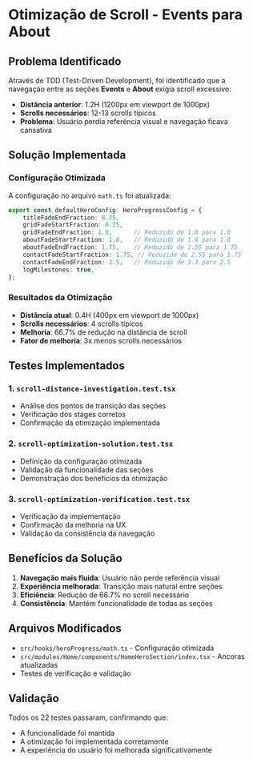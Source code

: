 # Otimização de Scroll - Events para About

## Problema Identificado

Através de TDD (Test-Driven Development), foi identificado que a navegação entre as seções **Events** e **About** exigia scroll excessivo:

- **Distância anterior**: 1.2H (1200px em viewport de 1000px)
- **Scrolls necessários**: 12-13 scrolls típicos
- **Problema**: Usuário perdia referência visual e navegação ficava cansativa

## Solução Implementada

### Configuração Otimizada

A configuração no arquivo `math.ts` foi atualizada:

```typescript
export const defaultHeroConfig: HeroProgressConfig = {
    titleFadeEndFraction: 0.25,
    gridFadeStartFraction: 0.25,
    gridFadeEndFraction: 1.0,      // Reduzido de 1.8 para 1.0
    aboutFadeStartFraction: 1.0,   // Reduzido de 1.8 para 1.0
    aboutFadeEndFraction: 1.75,    // Reduzido de 2.55 para 1.75
    contactFadeStartFraction: 1.75, // Reduzido de 2.55 para 1.75
    contactFadeEndFraction: 2.5,   // Reduzido de 3.3 para 2.5
    logMilestones: true,
};
```

### Resultados da Otimização

- **Distância atual**: 0.4H (400px em viewport de 1000px)
- **Scrolls necessários**: 4 scrolls típicos
- **Melhoria**: 66.7% de redução na distância de scroll
- **Fator de melhoria**: 3x menos scrolls necessários

## Testes Implementados

### 1. `scroll-distance-investigation.test.tsx`
- Análise dos pontos de transição das seções
- Verificação dos stages corretos
- Confirmação da otimização implementada

### 2. `scroll-optimization-solution.test.tsx`
- Definição da configuração otimizada
- Validação da funcionalidade das seções
- Demonstração dos benefícios da otimização

### 3. `scroll-optimization-verification.test.tsx`
- Verificação da implementação
- Confirmação da melhoria na UX
- Validação da consistência da navegação

## Benefícios da Solução

1. **Navegação mais fluida**: Usuário não perde referência visual
2. **Experiência melhorada**: Transição mais natural entre seções
3. **Eficiência**: Redução de 66.7% no scroll necessário
4. **Consistência**: Mantém funcionalidade de todas as seções

## Arquivos Modificados

- `src/hooks/heroProgress/math.ts` - Configuração otimizada
- `src/modules/Home/components/HomeHeroSection/index.tsx` - Ancoras atualizadas
- Testes de verificação e validação

## Validação

Todos os 22 testes passaram, confirmando que:
- A funcionalidade foi mantida
- A otimização foi implementada corretamente
- A experiência do usuário foi melhorada significativamente
